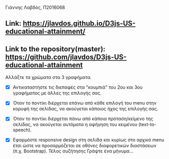 Γιάννης Λαβδός, Π2016068
## Link: https://jlavdos.github.io/D3js-US-educational-attainment/
## Link to the repository(master): https://github.com/jlavdos/D3js-US-educational-attainment
  


 Αλλάξτε τα χρώματα στα 3 γραφήματα.
  - [X] Αντικαταστήστε τις διεπαφές στα "κουμπιά" του 2ου και 3ου γραφήματος με άλλες της επιλογής σας.
  - [X] Όταν το ποντίκι διέρχεται επάνω από κάθε επιλογή του menu στην κορυφή της σελίδας, να ακούγεται κάποιος ήχος της επιλογής σας.
  - [X] Όταν το ποντίκι διέρχεται πάνω από κάποια πρόταση/κείμενο της σελίδας, να ακούγεται αυτόματα η αφήγηση του κειμένου (text-to-speech).
  - [X] Εφαρμόστε responsive design στη σελίδα και κυρίως στο αρχικό menu έτσι ώστε να προσαρμόζεται σε οθόνες διαφορετικών διαστάσεων (π.χ. Bootstrap).
Τέλος συζήτησης
Γράψτε ένα μήνυμα...

